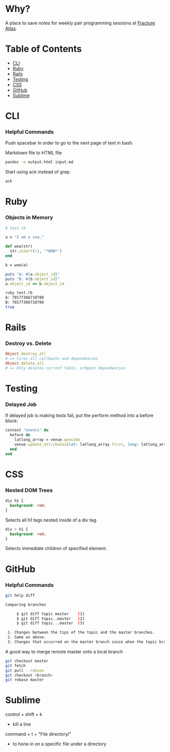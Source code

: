 # Why?

A place to save notes for weekly pair programming sessions at [Fracture Atlas](http://www.fracturedatlas.org/). 

# Table of Contents
* [CLI](https://github.com/iacutone/ruby-talk#cli)
* [Ruby](https://github.com/iacutone/ruby-talk#ruby)
* [Rails](https://github.com/iacutone/ruby-talk#rails)
* [Testing](https://github.com/iacutone/ruby-talk#testing)
* [CSS](https://github.com/iacutone/ruby-talk#css)
* [GitHub](https://github.com/iacutone/ruby-talk#github)
* [Sublime](https://github.com/iacutone/ruby-talk#sublime)

# CLI
### Helpful Commands
Push spacebar in order to go to the next page of text in bash.

Markdown file to HTML file
```bash
pandoc -o output.html input.md
```
Start using ack instead of grep.
```bash
ack
```


# Ruby

### Objects in Memory
```ruby
# test.rb

a = "I am a cow."

def wow(str)
  str.insert(-1, '*WOW*')
end

b = wow(a)

puts "A: #{a.object_id}"
puts "B: #{b.object_id}"
a.object_id == b.object_id
```

```bash
ruby test.rb
A: 70177366710780
B: 70177366710780
true
```

# Rails
### Destroy vs. Delete
```ruby
Object.destroy_all
# => Fires all callbacks and dependencies
Object.delete_all
# => Only deletes current table, orhpans dependencies
```

# Testing
### Delayed Job
If delayed job is making tests fail, put the perform method into a before block:
```ruby
context "events" do
  before do
    latlong_array = venue.geocode
    venue.update_attributes(lat: latlong_array.first, long: latlong_array.last)
  end
end
```

# CSS
### Nested DOM Trees
```css
div h1 {
  background: red;
}
```
Selects all h1 tags nested inside of a div tag.

```css
div > h1 {
  background: red;
}
```
Selects immediate children of specified element.

# GitHub
### Helpful Commands
```bash
git help diff

Comparing branches

     $ git diff topic master    (1)
     $ git diff topic..master   (2)
     $ git diff topic...master  (3)

 1. Changes between the tips of the topic and the master branches.
 2. Same as above.
 3. Changes that occurred on the master branch since when the topic branch was started off it.
```

A good way to merge remote master onto a local branch
```bash
git checkout master
git fetch
git pull --rebase
git checkout <branch>
git rebase master
```


# Sublime
control + shift + k
	
- kill a line

command + t + "File directory/" 
	
- to hone in on a specific file under a directory